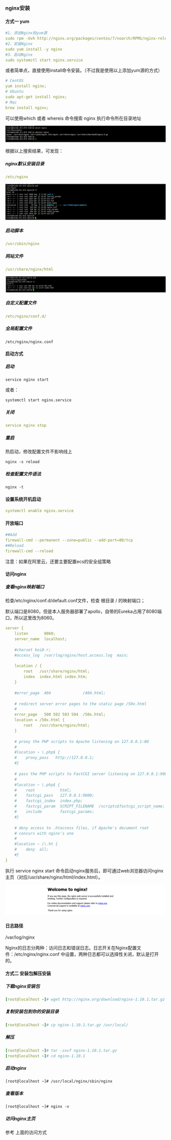 ### nginx安装

#### 方式一 yum

```yml
#1、添加Nginx到yum源
sudo rpm -Uvh http://nginx.org/packages/centos/7/noarch/RPMS/nginx-release-centos-7-0.el7.ngx.noarch.rpm
#2、安装Nginx
sudo yum install -y nginx
#3、启动Nginx
sudo systemctl start nginx.service
```

或者简单点，直接使用install命令安装。（不过我是使用以上添加yum源的方式）

```yml
# CentOS
yum install nginx;
# Ubuntu
sudo apt-get install nginx;
# Mac
brew install nginx;
```

可以使用which 或者 whereis 命令搜索 nginx 执行命令所在目录地址

![](./images/3.png)

根据以上搜索结果，可发现：

##### nginx默认安装目录  

```yml
/etc/nginx
```

![](./images/1.png)

##### 启动脚本

```yml
/usr/sbin/nginx
```

##### 网站文件

```yml
/usr/share/nginx/html
```

![](./images/2.png)

##### 自定义配置文件

```yml
/etc/nginx/conf.d/
```

##### 全局配置文件

```
/etc/nginx/nginx.conf
```

#### 启动方式

##### 启动

```
service nginx start
```

或者：

```
systemctl start nginx.service
```

##### 关闭

```yml
service nginx stop
```

##### 重启

热启动，修改配置文件不影响线上

```
nginx -s reload
```

##### 检查配置文件语法

```
nginx -t
```



#### 设置系统开机启动

```yml
systemctl enable nginx.service
```

#### 开放端口

```yml
##Add
firewall-cmd --permanent --zone=public --add-port=80/tcp
##Reload
firewall-cmd --reload
```

注意：如果在阿里云，还要主要配置ecs的安全组策略



#### 访问nginx

##### 查看nginx映射端口

检查/etc/nginx/conf.d/default.conf文件，检查 根目录 /  的映射端口；

默认端口是8080，但是本人服务器部署了apollo，自带的Eureka占用了8080端口，所以这里改为8060。

```yml
server {
    listen       8060;
    server_name  localhost;

    #charset koi8-r;
    #access_log  /var/log/nginx/host.access.log  main;

    location / {
        root   /usr/share/nginx/html;
        index  index.html index.htm;
    }

    #error_page  404              /404.html;

    # redirect server error pages to the static page /50x.html
    #
    error_page   500 502 503 504  /50x.html;
    location = /50x.html {
        root   /usr/share/nginx/html;
    }

    # proxy the PHP scripts to Apache listening on 127.0.0.1:80
    #
    #location ~ \.php$ {
    #    proxy_pass   http://127.0.0.1;
    #}

    # pass the PHP scripts to FastCGI server listening on 127.0.0.1:9000
    #
    #location ~ \.php$ {
    #    root           html;
    #    fastcgi_pass   127.0.0.1:9000;
    #    fastcgi_index  index.php;
    #    fastcgi_param  SCRIPT_FILENAME  /scripts$fastcgi_script_name;
    #    include        fastcgi_params;
    #}

    # deny access to .htaccess files, if Apache's document root
    # concurs with nginx's one
    #
    #location ~ /\.ht {
    #    deny  all;
    #}
}
```

执行 service nginx start 命令启动nginx服务后，即可通过web浏览器访问nginx主页（对应/usr/share/nginx/html/index.html）。

![](./images/4.png)

#### 日志路径

/var/log/nginx

Nginx的日志分两种：访问日志和错误日志。日志开关在Nginx配置文件：/etc/nginx/nginx.conf 中设置，两种日志都可以选择性关闭，默认是打开的。



#### 方式二 安装包解压安装

##### 下载nginx安装包

```yml
[root@localhost ~]# wget http://nginx.org/download/nginx-1.10.1.tar.gz
```

##### 复制安装包到你的安装目录

```yml
[root@localhost ~]# cp nginx-1.10.1.tar.gz /usr/local/
```

##### 解压

```yml
[root@localhost ~]# tar -zxvf nginx-1.10.1.tar.gz
[root@localhost ~]# cd nginx-1.10.1
```

##### 启动nginx

```
[root@localhost ~]# /usr/local/nginx/sbin/nginx
```

##### 查看版本

```
[root@localhost ~]# nginx -v
```

##### 访问nginx主页

参考 上面的访问方式

